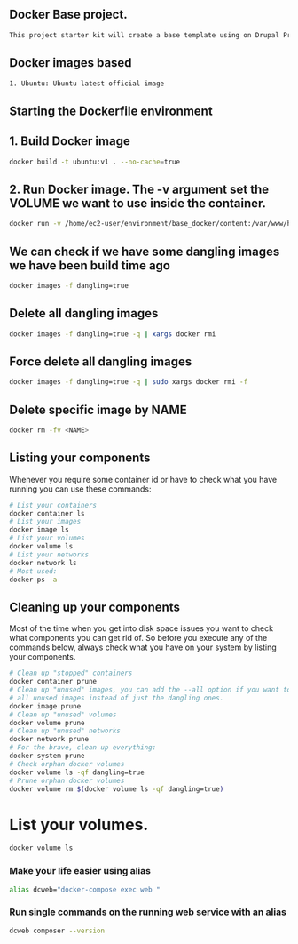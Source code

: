 ## Docker Base project.
```bash
This project starter kit will create a base template using on Drupal Projects
```
## Docker images based
```bash
1. Ubuntu: Ubuntu latest official image
```
## Starting the Dockerfile environment

## 1. Build Docker image
```bash
docker build -t ubuntu:v1 . --no-cache=true
```
## 2. Run Docker image. The -v argument set the VOLUME we want to use inside the container.
```bash
docker run -v /home/ec2-user/environment/base_docker/content:/var/www/html -d -p 8080:80 ubuntu:v1
```
## We can check if we have some dangling images we have been build time ago
```bash
docker images -f dangling=true
```
## Delete all dangling images
```bash
docker images -f dangling=true -q | xargs docker rmi
```
## Force delete all dangling images
```bash
docker images -f dangling=true -q | sudo xargs docker rmi -f
```
## Delete specific image by NAME
```bash
docker rm -fv <NAME>
```

## Listing your components
Whenever you require some container id or have to check what you have running
you can use these commands:

```bash
# List your containers
docker container ls
# List your images
docker image ls
# List your volumes
docker volume ls
# List your networks
docker network ls
# Most used:
docker ps -a
```
## Cleaning up your components
Most of the time when you get into disk space issues you want to check what
components you can get rid of. So before you execute any of the commands below,
always check what you have on your system by listing your components.

```bash
# Clean up "stopped" containers
docker container prune
# Clean up "unused" images, you can add the --all option if you want to remove
# all unused images instead of just the dangling ones.
docker image prune
# Clean up "unused" volumes
docker volume prune
# Clean up "unused" networks
docker network prune
# For the brave, clean up everything:
docker system prune
# Check orphan docker volumes
docker volume ls -qf dangling=true
# Prune orphan docker volumes
docker volume rm $(docker volume ls -qf dangling=true)
```

# List your volumes.
```bash
docker volume ls
```
### Make your life easier using alias

```bash
alias dcweb="docker-compose exec web "
```

### Run single commands on the running web service with an alias

```bash
dcweb composer --version
```
